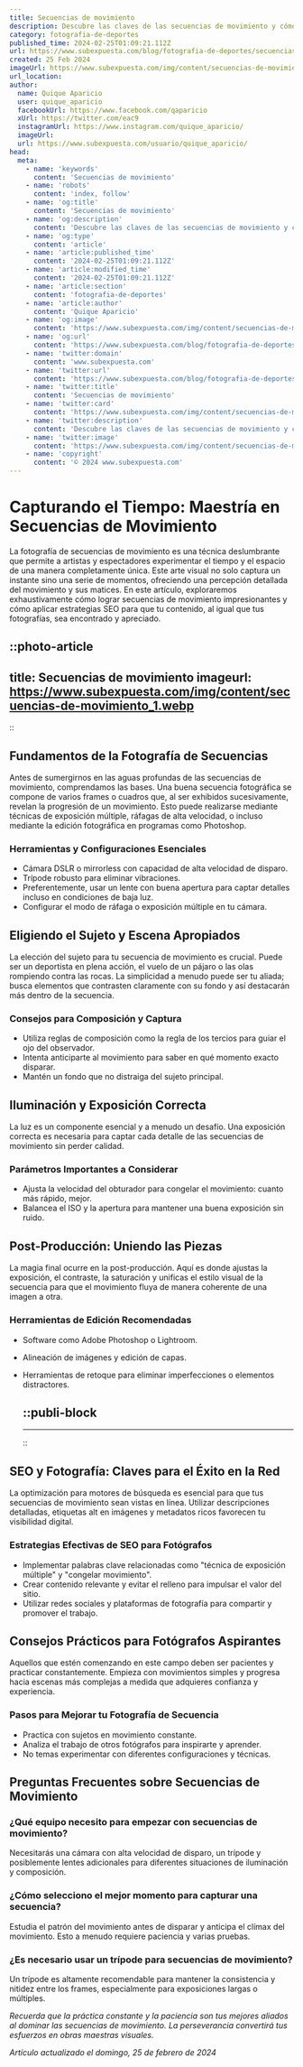 ```yaml
---
title: Secuencias de movimiento
description: Descubre las claves de las secuencias de movimiento y cómo impactan en la animación y el cine. Explora técnicas y ejemplos en nuestro artículo detallado.
category: fotografia-de-deportes
published_time: 2024-02-25T01:09:21.112Z
url: https://www.subexpuesta.com/blog/fotografia-de-deportes/secuencias-de-movimiento
created: 25 Feb 2024
imageUrl: https://www.subexpuesta.com/img/content/secuencias-de-movimiento_1.webp
url_location:
author:
  name: Quique Aparicio
  user: quique_aparicio
  facebookUrl: https://www.facebook.com/qaparicio
  xUrl: https://twitter.com/eac9
  instagramUrl: https://www.instagram.com/quique_aparicio/
  imageUrl: 
  url: https://www.subexpuesta.com/usuario/quique_aparicio/
head:
  meta:
    - name: 'keywords'
      content: 'Secuencias de movimiento'
    - name: 'robots'
      content: 'index, follow'
    - name: 'og:title'
      content: 'Secuencias de movimiento'
    - name: 'og:description'
      content: 'Descubre las claves de las secuencias de movimiento y cómo impactan en la animación y el cine. Explora técnicas y ejemplos en nuestro artículo detallado.'
    - name: 'og:type'
      content: 'article'
    - name: 'article:published_time'
      content: '2024-02-25T01:09:21.112Z'
    - name: 'article:modified_time'
      content: '2024-02-25T01:09:21.112Z'
    - name: 'article:section'
      content: 'fotografia-de-deportes'
    - name: 'article:author'
      content: 'Quique Aparicio'
    - name: 'og:image'
      content: 'https://www.subexpuesta.com/img/content/secuencias-de-movimiento_1.webp'
    - name: 'og:url'
      content: 'https://www.subexpuesta.com/blog/fotografia-de-deportes/secuencias-de-movimiento'
    - name: 'twitter:domain'
      content: 'www.subexpuesta.com'
    - name: 'twitter:url'
      content: 'https://www.subexpuesta.com/blog/fotografia-de-deportes/secuencias-de-movimiento'
    - name: 'twitter:title'
      content: 'Secuencias de movimiento'
    - name: 'twitter:card'
      content: 'https://www.subexpuesta.com/img/content/secuencias-de-movimiento_1.webp'
    - name: 'twitter:description'
      content: 'Descubre las claves de las secuencias de movimiento y cómo impactan en la animación y el cine. Explora técnicas y ejemplos en nuestro artículo detallado.'
    - name: 'twitter:image'
      content: 'https://www.subexpuesta.com/img/content/secuencias-de-movimiento_1.webp'
    - name: 'copyright'
      content: '© 2024 www.subexpuesta.com'
---
```

# Capturando el Tiempo: Maestría en Secuencias de Movimiento

La fotografía de secuencias de movimiento es una técnica deslumbrante que permite a artistas y espectadores experimentar el tiempo y el espacio de una manera completamente única. Este arte visual no solo captura un instante sino una serie de momentos, ofreciendo una percepción detallada del movimiento y sus matices. En este artículo, exploraremos exhaustivamente cómo lograr secuencias de movimiento impresionantes y cómo aplicar estrategias SEO para que tu contenido, al igual que tus fotografías, sea encontrado y apreciado.


::photo-article
---
title: Secuencias de movimiento
imageurl: https://www.subexpuesta.com/img/content/secuencias-de-movimiento_1.webp
---
::


## Fundamentos de la Fotografía de Secuencias

Antes de sumergirnos en las aguas profundas de las secuencias de movimiento, comprendamos las bases. Una buena secuencia fotográfica se compone de varios frames o cuadros que, al ser exhibidos sucesivamente, revelan la progresión de un movimiento. Esto puede realizarse mediante técnicas de exposición múltiple, ráfagas de alta velocidad, o incluso mediante la edición fotográfica en programas como Photoshop.

### Herramientas y Configuraciones Esenciales
- Cámara DSLR o mirrorless con capacidad de alta velocidad de disparo.
- Trípode robusto para eliminar vibraciones.
- Preferentemente, usar un lente con buena apertura para captar detalles incluso en condiciones de baja luz.
- Configurar el modo de ráfaga o exposición múltiple en tu cámara.

## Eligiendo el Sujeto y Escena Apropiados

La elección del sujeto para tu secuencia de movimiento es crucial. Puede ser un deportista en plena acción, el vuelo de un pájaro o las olas rompiendo contra las rocas. La simplicidad a menudo puede ser tu aliada; busca elementos que contrasten claramente con su fondo y así destacarán más dentro de la secuencia.

### Consejos para Composición y Captura
- Utiliza reglas de composición como la regla de los tercios para guiar el ojo del observador.
- Intenta anticiparte al movimiento para saber en qué momento exacto disparar.
- Mantén un fondo que no distraiga del sujeto principal.

## Iluminación y Exposición Correcta

La luz es un componente esencial y a menudo un desafío. Una exposición correcta es necesaria para captar cada detalle de las secuencias de movimiento sin perder calidad.

### Parámetros Importantes a Considerar
- Ajusta la velocidad del obturador para congelar el movimiento: cuanto más rápido, mejor.
- Balancea el ISO y la apertura para mantener una buena exposición sin ruido.

## Post-Producción: Uniendo las Piezas

La magia final ocurre en la post-producción. Aquí es donde ajustas la exposición, el contraste, la saturación y unificas el estilo visual de la secuencia para que el movimiento fluya de manera coherente de una imagen a otra.

### Herramientas de Edición Recomendadas
- Software como Adobe Photoshop o Lightroom.
- Alineación de imágenes y edición de capas.
- Herramientas de retoque para eliminar imperfecciones o elementos distractores.


  ::publi-block
  ---
  ---
  ::
  
  
## SEO y Fotografía: Claves para el Éxito en la Red

La optimización para motores de búsqueda es esencial para que tus secuencias de movimiento sean vistas en línea. Utilizar descripciones detalladas, etiquetas alt en imágenes y metadatos ricos favorecen tu visibilidad digital.

### Estrategias Efectivas de SEO para Fotógrafos
- Implementar palabras clave relacionadas como "técnica de exposición múltiple" y "congelar movimiento".
- Crear contenido relevante y evitar el relleno para impulsar el valor del sitio.
- Utilizar redes sociales y plataformas de fotografía para compartir y promover el trabajo.

## Consejos Prácticos para Fotógrafos Aspirantes

Aquellos que estén comenzando en este campo deben ser pacientes y practicar constantemente. Empieza con movimientos simples y progresa hacia escenas más complejas a medida que adquieres confianza y experiencia.

### Pasos para Mejorar tu Fotografía de Secuencia
- Practica con sujetos en movimiento constante.
- Analiza el trabajo de otros fotógrafos para inspirarte y aprender.
- No temas experimentar con diferentes configuraciones y técnicas.

## Preguntas Frecuentes sobre Secuencias de Movimiento

### ¿Qué equipo necesito para empezar con secuencias de movimiento?
Necesitarás una cámara con alta velocidad de disparo, un trípode y posiblemente lentes adicionales para diferentes situaciones de iluminación y composición.

### ¿Cómo selecciono el mejor momento para capturar una secuencia?
Estudia el patrón del movimiento antes de disparar y anticipa el clímax del movimiento. Esto a menudo requiere paciencia y varias pruebas.

### ¿Es necesario usar un trípode para secuencias de movimiento?
Un trípode es altamente recomendable para mantener la consistencia y nitidez entre los frames, especialmente para exposiciones largas o múltiples.

*Recuerda que la práctica constante y la paciencia son tus mejores aliados al dominar las secuencias de movimiento. La perseverancia convertirá tus esfuerzos en obras maestras visuales.*

_Artículo actualizado el domingo, 25 de febrero de 2024_